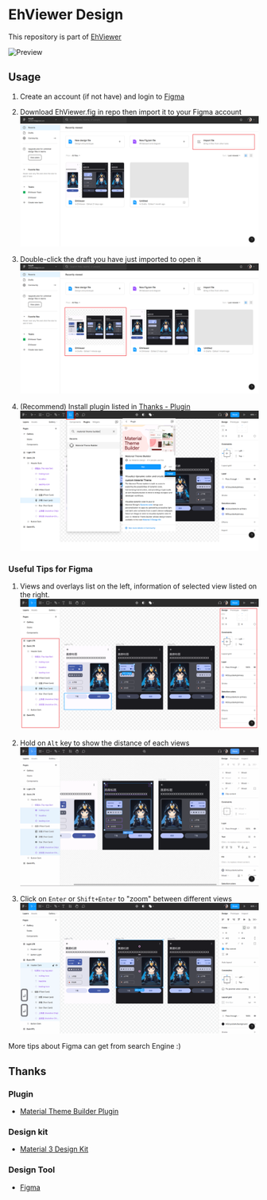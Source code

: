 # EhViewer Design

This repository is part of [EhViewer](https://github.com/asuka-mio/Ehviewer)

![Preview](https://user-images.githubusercontent.com/41893946/173224178-59f4c767-a128-4ddf-bbf5-d676b1c83298.png)

## Usage

1. Create an account (if not have) and login to [Figma](https://www.figma.com)

2. Download EhViewer.fig in repo then import it to your Figma account
   ![import](screenshots/import.png)

3. Double-click the draft you have just imported to open it
   ![click-into](screenshots/click-into.png)

4. (Recommend) Install plugin listed in [Thanks - Plugin](#plugin)
   ![plugin](screenshots/plugin.png)

### Useful Tips for Figma

1. Views and overlays list on the left, information of selected view listed on the right.
   ![info](screenshots/info.png)

2. Hold on `Alt` key to show the distance of each views
   ![alt](screenshots/alt.gif)

3. Click on `Enter` or `Shift+Enter` to "zoom" between different views
   ![enter](screenshots/enter.gif)

More tips about Figma can get from search Engine :)

## Thanks

### Plugin
  + [Material Theme Builder Plugin](https://www.figma.com/community/plugin/1034969338659738588/Material-Theme-Builder)
### Design kit
  + [Material 3 Design Kit](https://www.figma.com/community/file/1035203688168086460)
### Design Tool
  + [Figma](https://www.figma.com)